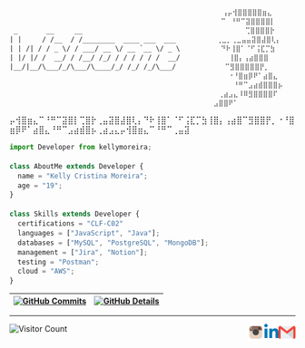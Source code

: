 
`````````````````````````````````````````````````````````````````````
          ⠀⠀                                        ⢠⡤⢺⣿⣿⣿⣿⣿⣶⣄
                                                    ⠉⠀⠘⠛⠉⣽⣿⣿⣿⣿⡇
 _       __     __                                        ⢉⣿⣿⣿⣿⡗
| |     / /__  / /________  ____ ___  ___          ⢀⣀⡀⢀⣀⣤⣤⣽⣿⣼⣿⢇⡄
| | /| / / _ \/ / ___/ __ \/ __ `__ \/ _ \          ⠙⠗⢸⣿⠁⠈⠋⢨⣏⡉⣳
| |/ |/ /  __/ / /__/ /_/ / / / / / /  __/            ⢸⣿⡄⢠⣴⣿⣿⣿
|__/|__/\___/_/\___/\____/_/ /_/ /_/\___/            ⠉⣻⣿⣿⣿⣿⣿⡟⡀
                                                 ⠀⠀⠀⠀⠐⠘⣿⣶⡿⠟⠁⣴⣿⣄
                                                 ⠀⠀⠀⠀⠀⠘⠛⠉⣠⣴⣾⣿⣿⣿⡦
                                                 ⠀⠀⢀⣴⣠⣄⠸⠿⣻⣿⣿⣿⣿⠏
                                                 ⠀⣠⣿⣿⠟⠁                  
`````````````````````````````````````````````````````````````````````

⡤⢺⣿⣶⣄⠉⠘⠛⠉⣽⣿⡇⢉⣿⡗⢀⣤⣽⣿⣼⣿⢇⡄⠙⠗⢸⣿⠁⠈⠋⢨⣏⡉⣳⢸⣿⡄⢠⣴⣿⠉⣻⣿⣿⡟⡀⠐⠘⣿⣶⡿⠟⠁⣴⣿⣄⠘⠛⠉⣠⣴⣾⣿⡦⢀⣴⣠⣄⡤⢺⣿⣶⣄⠉⠘⠛⠉⢀⣤⣽

```js
import Developer from kellymoreira;

class AboutMe extends Developer {
  name = "Kelly Cristina Moreira";
  age = "19";
}

class Skills extends Developer {
  certifications = "CLF-C02"
  languages = ["JavaScript", "Java"];
  databases = ["MySQL", "PostgreSQL", "MongoDB"];
  management = ["Jira", "Notion"];
  testing = "Postman";
  cloud = "AWS";
}

```


 | [![GitHub Commits](http://github-profile-summary-cards.vercel.app/api/cards/productive-time?username=kellymoreira&theme=calm&utcOffset=-3)](https://github.com/vn7n24fzkq/github-profile-summary-cards) | [![GitHub Details](http://github-profile-summary-cards.vercel.app/api/cards/profile-details?username=kellymoreira&theme=calm)](https://github.com/vn7n24fzkq/github-profile-summary-cards) |  
 | ----------- | ----------- |

----


<a href="mailto:kelly.moreira0510@proton.me">
  <img align="right" alt="Gmail" width="30px" src="archives/gmail.png" />
</a>
<a href="https://www.linkedin.com/in/kelly-cristina-moreira/">
  <img align="right" alt="LinkedIn" width="25px" src="archives/linkedin.png" />
</a>
<a href="https://www.instagram.com/kellycrmo">
  <img align="right" alt="Instagram" width="30px" src="archives/instagram.png" />
</a>  



<p>
    <img src="https://profile-counter.glitch.me/{kellymoreira}/count.svg" alt="Visitor Count" />
  </p>
</div>
























<!--
<div align="center">
    <img src="./assignature.svg" alt="Kelly's Assignature" />

<img width="59%" height="195px" src ="https://github-readme-stats.vercel.app/api?username=kellymoreira&show_icons=true&count_private=true&hide=issues,contribs&hide_border=true&title_color=F1B4BB&icon_color=FAEF9B&text_color=FFFFFF&bg_color=132043">
<img width="39%" height="195px" src ="https://github-readme-stats.vercel.app/api/top-langs/?username=kellymoreira&layout=compact&hide_border=true&title_color=F1B4BB&text_color=FFFFFF&bg_color=132043">

[![Ashutosh's github activity graph](https://github-readme-activity-graph.vercel.app/graph?username=kellymoreira&bg_color=132043&color=F1B4BB&line=F1B4BB&point=FFFFFF&area=true&hide_border=true)](https://github.com/ashutosh00710/github-readme-activity-graph)

<img src="https://streak-stats.demolab.com?user=kellymoreira&hide_border=true&ring=F1B4BB&fire=F1B4BB&currStreakNum=FFFFFF&sideNums=FFFFFF&currStreakLabel=F1B4BB&background=132043&dates=FFFFFF&stroke=FFFFFF&border=FFFFFF&excludeDaysLabel=F1B4BB&sideLabels=F1B4BB" alt="GitHub Streak">

<br>

[![LinkedIn](https://img.shields.io/badge/LinkedIn-0077B5?style=for-the-badge&logo=linkedin&logoColor=white)](https://www.linkedin.com/in/kelly-cristina-moreira/)
[![Instagram](https://img.shields.io/badge/Instagram-E4405F?style=for-the-badge&logo=instagram&logoColor=white)](https://www.instagram.com/kellycrmo/)
[![Gmail](https://img.shields.io/badge/Gmail-D14836?style=for-the-badge&logo=gmail&logoColor=white)](mailto:kelly.moreira0510@gmail.com)

  <p>
    <img src="https://profile-counter.glitch.me/{kellymoreira}/count.svg" alt="Visitor Count" />
  </p>
</div>
-->

